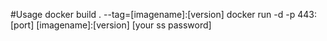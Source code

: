 #Usage
docker build . --tag=[imagename]:[version]
docker run -d -p 443:[port] [imagename]:[version] [your ss password]

